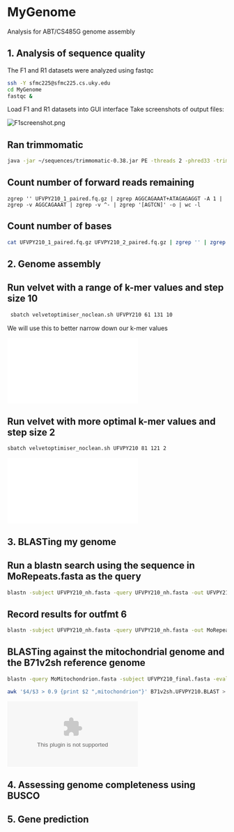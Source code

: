 # MyGenome
Analysis for ABT/CS485G genome assembly

## 1. Analysis of sequence quality
The F1 and R1 datasets were analyzed using fastqc
```bash
ssh -Y sfmc225@sfmc225.cs.uky.edu
cd MyGenome
fastqc &
```

Load F1 and R1 datasets into GUI interface
Take screenshots of output files:

![F1screenshot.png](/data/F1screenshot.png)

## Ran trimmomatic
```bash
java -jar ~/sequences/trimmomatic-0.38.jar PE -threads 2 -phred33 -trimlog UFVPY210_errorlog.txt UFVPY210_1.fq.gz UFVPY210_2.fq.gz UFVPY210_1_paired.fq.gz UFVPY210_1_unpaired.fq.gz UFVPY210_2_paired.fq.gz UFVPY210_2_unpared.fq.gz ILLUMINACLIP:adaptors.fasta:2:30:10 SLIDINGWINDOW:20:20 MINLEN:120
```

## Count number of forward reads remaining
```
zgrep '' UFVPY210_1_paired.fq.gz | zgrep AGGCAGAAAT+ATAGAGAGGT -A 1 | zgrep -v AGGCAGAAAT | zgrep -v ^- | zgrep '[AGTCN]' -o | wc -l
```

## Count number of bases
```bash
cat UFVPY210_1_paired.fq.gz UFVPY210_2_paired.fq.gz | zgrep '' | zgrep AGGCAGAAAT+ATAGAGAGGT -A 1 | zgrep -v AGGCAGAAAT | zgrep -v ^- | zgrep '[AGTCN]' -o | wc -l
```

## 2. Genome assembly

## Run velvet with a range of k-mer values and step size 10
```bash
 sbatch velvetoptimiser_noclean.sh UFVPY210 61 131 10
```
We will use this to better narrow down our k-mer values

![Output](Data/velvet_61_131_10_output.txt)

## Run velvet with more optimal k-mer values and step size 2
```bash
sbatch velvetoptimiser_noclean.sh UFVPY210 81 121 2
```

![Output](Data/velvet_81_121_2_output.txt)

## 3. BLASTing my genome

## Run a blastn search using the sequence in MoRepeats.fasta as the query

```bash
blastn -subject UFVPY210_nh.fasta -query UFVPY210_nh.fasta -out UFVPY210_genomeBLASTn0 -evalue 1e-20 -outfmt 0
```

## Record results for outfmt 6

```bash
blastn -subject UFVPY210_nh.fasta -query UFVPY210_nh.fasta -out MoRepeats.UFVPY210_genomeBLASTn6 -evalue 1e-20 -outfmt 6
```

## BLASTing against the mitochondrial genome and the B71v2sh reference genome


```bash
blastn -query MoMitochondrion.fasta -subject UFVPY210_final.fasta -evalue 1e-50 -max_target_seqs 20000 -outfmt '6 qseqid sseqid slen length qstart qend sstart sed btop' -out MoMitochondrion.MyGenome.BLAST
```

```bash
awk '$4/$3 > 0.9 {print $2 ",mitochondrion"}' B71v2sh.UFVPY210.BLAST > UFVPY210_mitochondrion.csv
```

![Result CSV file](Data/UFVPY210_mitochondrion.csv)





## 4. Assessing genome completeness using BUSCO

## 5. Gene prediction

